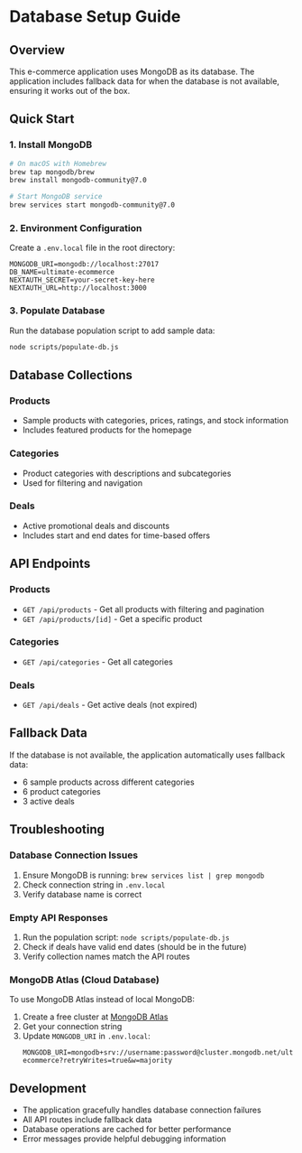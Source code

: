 # Database Setup Guide

## Overview
This e-commerce application uses MongoDB as its database. The application includes fallback data for when the database is not available, ensuring it works out of the box.

## Quick Start

### 1. Install MongoDB
```bash
# On macOS with Homebrew
brew tap mongodb/brew
brew install mongodb-community@7.0

# Start MongoDB service
brew services start mongodb-community@7.0
```

### 2. Environment Configuration
Create a `.env.local` file in the root directory:
```env
MONGODB_URI=mongodb://localhost:27017
DB_NAME=ultimate-ecommerce
NEXTAUTH_SECRET=your-secret-key-here
NEXTAUTH_URL=http://localhost:3000
```

### 3. Populate Database
Run the database population script to add sample data:
```bash
node scripts/populate-db.js
```

## Database Collections

### Products
- Sample products with categories, prices, ratings, and stock information
- Includes featured products for the homepage

### Categories
- Product categories with descriptions and subcategories
- Used for filtering and navigation

### Deals
- Active promotional deals and discounts
- Includes start and end dates for time-based offers

## API Endpoints

### Products
- `GET /api/products` - Get all products with filtering and pagination
- `GET /api/products/[id]` - Get a specific product

### Categories
- `GET /api/categories` - Get all categories

### Deals
- `GET /api/deals` - Get active deals (not expired)

## Fallback Data
If the database is not available, the application automatically uses fallback data:
- 6 sample products across different categories
- 6 product categories
- 3 active deals

## Troubleshooting

### Database Connection Issues
1. Ensure MongoDB is running: `brew services list | grep mongodb`
2. Check connection string in `.env.local`
3. Verify database name is correct

### Empty API Responses
1. Run the population script: `node scripts/populate-db.js`
2. Check if deals have valid end dates (should be in the future)
3. Verify collection names match the API routes

### MongoDB Atlas (Cloud Database)
To use MongoDB Atlas instead of local MongoDB:
1. Create a free cluster at [MongoDB Atlas](https://www.mongodb.com/atlas)
2. Get your connection string
3. Update `MONGODB_URI` in `.env.local`:
   ```
   MONGODB_URI=mongodb+srv://username:password@cluster.mongodb.net/ultimate-ecommerce?retryWrites=true&w=majority
   ```

## Development
- The application gracefully handles database connection failures
- All API routes include fallback data
- Database operations are cached for better performance
- Error messages provide helpful debugging information 